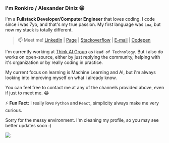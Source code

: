 ### I'm Ronkiro / Alexander Diniz 😁

I'm a **Fullstack Developer/Computer Engineer** that loves coding. I code since i was 7yo, and that's my true passion. My first language was `Lua`, but now my stack is totally different.

> 📫 Meet me! [LinkedIn](https://www.linkedin.com/in/ronkiro/) | [Page](https://ronkiro.github.io/) | [Stackoverflow](https://stackoverflow.com/users/10473393/alexander-santos) | [E-mail](mailto:dev_alex@outlook.com) | [Codepen](https://codepen.io/ronkiro)

I'm currently working at [Think AI Group](https://thinkaigroup.com/) as `Head of Technology`. But i also do works on open-source, either by just replying the community, helping with it's organization or by really coding in practice.

My current focus on learning is Machine Learning and AI, but i'm always looking into improving myself on what i already know.

You can feel free to contact me at any of the channels provided above, even if just to meet me. 😂

⚡ **Fun Fact:** I really love `Python` and `React`, simplicity always make me very curious.

Sorry for the messy environment. I'm cleaning my profile, so you may see better updates soon :)

![](https://komarev.com/ghpvc/?username=Ronkiro&color=green)
